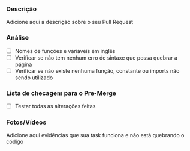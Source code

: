 ### Descrição

Adicione aqui a descrição sobre o seu Pull Request

### Análise

- [ ] Nomes de funções e variáveis em inglês
- [ ] Verificar se não tem nenhum erro de sintaxe que possa quebrar a página
- [ ] Verificar se não existe nenhuma função, constante ou imports não sendo utilizado

### Lista de checagem para o Pre-Merge

- [ ] Testar todas as alterações feitas

### Fotos/Vídeos

Adicione aqui evidências que sua task funciona e não está quebrando o código